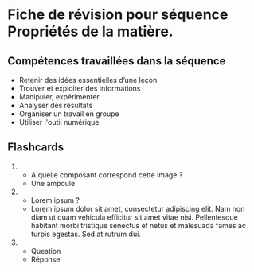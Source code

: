 # Fiche de révision pour séquence Propriétés de la matière.

## Compétences travaillées dans la séquence
- Retenir des idées essentielles d’une leçon
- Trouver et exploiter des informations
- Manipuler, expérimenter
- Analyser des résultats
- Organiser un travail en groupe
- Utiliser l'outil numérique


## Flashcards
<div markdown class="flashcard">

1. 
    - A quelle composant correspond cette image ?
    - Une ampoule
2. 
    - Lorem ipsum ?
    - Lorem ipsum dolor sit amet, consectetur adipiscing elit. Nam non diam ut quam vehicula efficitur sit amet vitae nisi. Pellentesque habitant morbi tristique senectus et netus et malesuada fames ac turpis egestas. Sed at rutrum dui.
3. 
    - Question
    - Réponse

</div>
